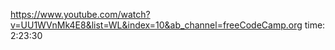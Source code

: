 https://www.youtube.com/watch?v=UU1WVnMk4E8&list=WL&index=10&ab_channel=freeCodeCamp.org   time: 2:23:30
